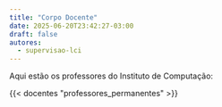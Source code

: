 ```yaml
---
title: "Corpo Docente"
date: 2025-06-20T23:42:27-03:00
draft: false
autores:
  - supervisao-lci
---
```


<!--
Caso queira editar as informações dos docentes, modifique os arquivos em
data/docentes/
-->

Aqui estão os professores do Instituto de Computação:

{{< docentes "professores_permanentes" >}}


